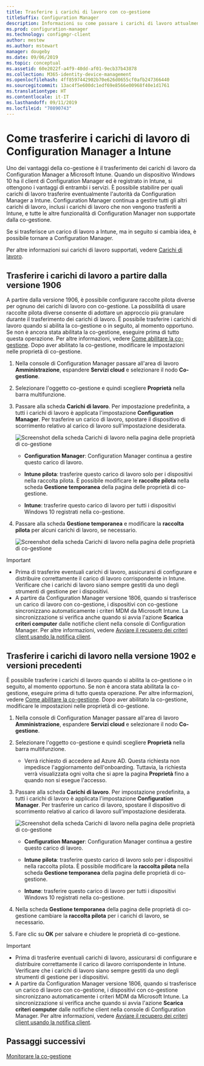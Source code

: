 ```yaml
---
title: Trasferire i carichi di lavoro con co-gestione
titleSuffix: Configuration Manager
description: Informazioni su come passare i carichi di lavoro attualmente gestiti da Configuration Manager a Microsoft Intune.
ms.prod: configuration-manager
ms.technology: configmgr-client
author: mestew
ms.author: mstewart
manager: dougeby
ms.date: 09/06/2019
ms.topic: conceptual
ms.assetid: 60e2022f-a4f9-40dd-af01-9ecb37b43878
ms.collection: M365-identity-device-management
ms.openlocfilehash: 4ff8597442902b70e626d0655cf0afb247366440
ms.sourcegitcommit: 13ac4f5e600dc1edf69e8566e00968f40e1d1761
ms.translationtype: HT
ms.contentlocale: it-IT
ms.lasthandoff: 09/11/2019
ms.locfileid: "70890743"
---
```

# <a name="how-to-switch-configuration-manager-workloads-to-intune"></a>Come trasferire i carichi di lavoro di Configuration Manager a Intune

Uno dei vantaggi della co-gestione è il trasferimento dei carichi di lavoro da Configuration Manager a Microsoft Intune. Quando un dispositivo Windows 10 ha il client di Configuration Manager ed è registrato in Intune, si ottengono i vantaggi di entrambi i servizi. È possibile stabilire per quali carichi di lavoro trasferire eventualmente l'autorità da Configuration Manager a Intune. Configuration Manager continua a gestire tutti gli altri carichi di lavoro, inclusi i carichi di lavoro che non vengono trasferiti a Intune, e tutte le altre funzionalità di Configuration Manager non supportate dalla co-gestione.

Se si trasferisce un carico di lavoro a Intune, ma in seguito si cambia idea, è possibile tornare a Configuration Manager.

Per altre informazioni sui carichi di lavoro supportati, vedere [Carichi di lavoro](/sccm/comanage/workloads).

## <a name="switch-workloads-starting-in-version-1906"></a>Trasferire i carichi di lavoro a partire dalla versione 1906
<!--3555750 FKA 1357954 -->
A partire dalla versione 1906, è possibile configurare raccolte pilota diverse per ognuno dei carichi di lavoro con co-gestione. La possibilità di usare raccolte pilota diverse consente di adottare un approccio più granulare durante il trasferimento dei carichi di lavoro. È possibile trasferire i carichi di lavoro quando si abilita la co-gestione o in seguito, al momento opportuno. Se non è ancora stata abilitata la co-gestione, eseguire prima di tutto questa operazione. Per altre informazioni, vedere [Come abilitare la co-gestione](/sccm/comanage/how-to-enable). Dopo aver abilitato la co-gestione, modificare le impostazioni nelle proprietà di co-gestione.

1. Nella console di Configuration Manager passare all'area di lavoro **Amministrazione**, espandere **Servizi cloud** e selezionare il nodo **Co-gestione**.  
2. Selezionare l'oggetto co-gestione e quindi scegliere **Proprietà** nella barra multifunzione.  
3. Passare alla scheda **Carichi di lavoro**. Per impostazione predefinita, a tutti i carichi di lavoro è applicata l'impostazione **Configuration Manager**. Per trasferire un carico di lavoro, spostare il dispositivo di scorrimento relativo al carico di lavoro sull'impostazione desiderata.  

    ![Screenshot della scheda Carichi di lavoro nella pagina delle proprietà di co-gestione](media/3555750-co-management-workloads-tab.png)

    - **Configuration Manager**: Configuration Manager continua a gestire questo carico di lavoro.  

    - **Intune pilota**: trasferire questo carico di lavoro solo per i dispositivi nella raccolta pilota. È possibile modificare le **raccolte pilota** nella scheda **Gestione temporanea** della pagina delle proprietà di co-gestione.  

    - **Intune**: trasferire questo carico di lavoro per tutti i dispositivi Windows 10 registrati nella co-gestione.  

4. Passare alla scheda **Gestione temporanea** e modificare la **raccolta pilota** per alcuni carichi di lavoro, se necessario.
  
   ![Screenshot della scheda Carichi di lavoro nella pagina delle proprietà di co-gestione](media/3555750-co-management-staging-tab.png)

> [!Important]  
> - Prima di trasferire eventuali carichi di lavoro, assicurarsi di configurare e distribuire correttamente il carico di lavoro corrispondente in Intune. Verificare che i carichi di lavoro siano sempre gestiti da uno degli strumenti di gestione per i dispositivi.
> - A partire da Configuration Manager versione 1806, quando si trasferisce un carico di lavoro con co-gestione, i dispositivi con co-gestione sincronizzano automaticamente i criteri MDM da Microsoft Intune. La sincronizzazione si verifica anche quando si avvia l'azione **Scarica criteri computer** dalle notifiche client nella console di Configuration Manager. Per altre informazioni, vedere [Avviare il recupero dei criteri client usando la notifica client](/sccm/core/clients/manage/manage-clients##BKMK_PolicyRetrieval). <!--1357377-->

## <a name="switch-workloads-in-version-1902-and-earlier"></a>Trasferire i carichi di lavoro nella versione 1902 e versioni precedenti

È possibile trasferire i carichi di lavoro quando si abilita la co-gestione o in seguito, al momento opportuno. Se non è ancora stata abilitata la co-gestione, eseguire prima di tutto questa operazione. Per altre informazioni, vedere [Come abilitare la co-gestione](/sccm/comanage/how-to-enable). Dopo aver abilitato la co-gestione, modificare le impostazioni nelle proprietà di co-gestione.

1. Nella console di Configuration Manager passare all'area di lavoro **Amministrazione**, espandere **Servizi cloud** e selezionare il nodo **Co-gestione**.  

2. Selezionare l'oggetto co-gestione e quindi scegliere **Proprietà** nella barra multifunzione.
   - Verrà richiesto di accedere ad Azure AD. Questa richiesta non impedisce l'aggiornamento dell'onboarding. Tuttavia, la richiesta verrà visualizzata ogni volta che si apre la pagina **Proprietà** fino a quando non si esegue l'accesso.

3. Passare alla scheda **Carichi di lavoro**. Per impostazione predefinita, a tutti i carichi di lavoro è applicata l'impostazione **Configuration Manager**. Per trasferire un carico di lavoro, spostare il dispositivo di scorrimento relativo al carico di lavoro sull'impostazione desiderata.  

    ![Screenshot della scheda Carichi di lavoro nella pagina delle proprietà di co-gestione](media/properties-workloads.png)

    - **Configuration Manager**: Configuration Manager continua a gestire questo carico di lavoro.  

    - **Intune pilota**: trasferire questo carico di lavoro solo per i dispositivi nella raccolta pilota. È possibile modificare la **raccolta pilota** nella scheda **Gestione temporanea** della pagina delle proprietà di co-gestione.  

    - **Intune**: trasferire questo carico di lavoro per tutti i dispositivi Windows 10 registrati nella co-gestione.  

4. Nella scheda **Gestione temporanea** della pagina delle proprietà di co-gestione cambiare la **raccolta pilota** per i carichi di lavoro, se necessario.

5. Fare clic su **OK** per salvare e chiudere le proprietà di co-gestione.

> [!Important]  
> - Prima di trasferire eventuali carichi di lavoro, assicurarsi di configurare e distribuire correttamente il carico di lavoro corrispondente in Intune. Verificare che i carichi di lavoro siano sempre gestiti da uno degli strumenti di gestione per i dispositivi. 
> - A partire da Configuration Manager versione 1806, quando si trasferisce un carico di lavoro con co-gestione, i dispositivi con co-gestione sincronizzano automaticamente i criteri MDM da Microsoft Intune. La sincronizzazione si verifica anche quando si avvia l'azione **Scarica criteri computer** dalle notifiche client nella console di Configuration Manager. Per altre informazioni, vedere [Avviare il recupero dei criteri client usando la notifica client](/sccm/core/clients/manage/manage-clients##BKMK_PolicyRetrieval). <!--1357377-->

## <a name="next-steps"></a>Passaggi successivi

[Monitorare la co-gestione](/sccm/comanage/how-to-monitor)
